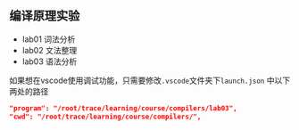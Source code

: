 ## 编译原理实验
- lab01 词法分析
- lab02 文法整理
- lab03 语法分析

如果想在vscode使用调试功能，只需要修改`.vscode`文件夹下`launch.json` 中以下两处的路径
```json
"program": "/root/trace/learning/course/compilers/lab03",
"cwd": "/root/trace/learning/course/compilers/",
```

